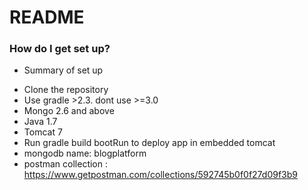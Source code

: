 # README #


### How do I get set up? ###

+ Summary of set up
* Clone the repository
* Use gradle >2.3. dont use >=3.0
* Mongo 2.6 and above
* Java 1.7
* Tomcat 7
* Run gradle build bootRun to deploy app in embedded tomcat
* mongodb name: blogplatform
* postman collection  : https://www.getpostman.com/collections/592745b0f0f27d09f3b9